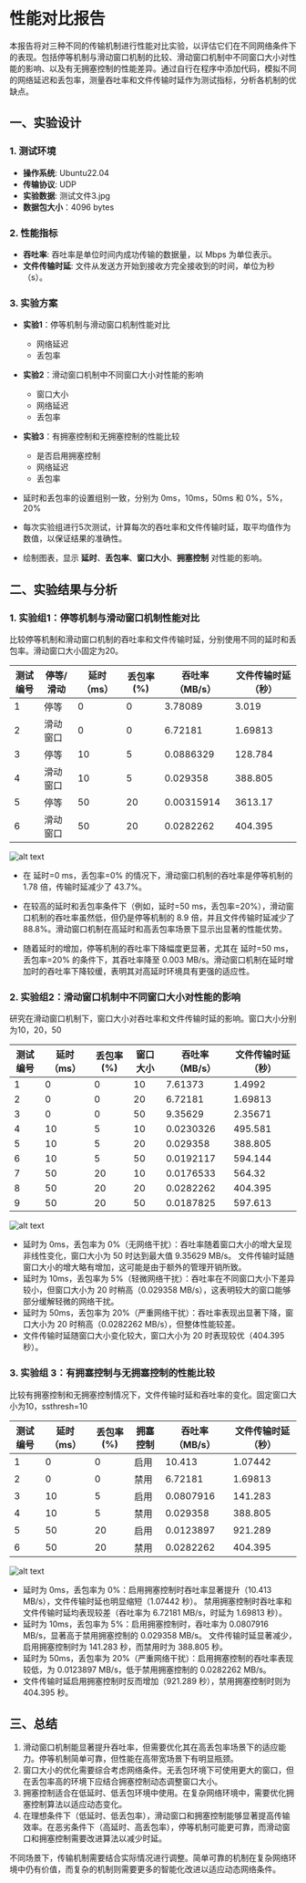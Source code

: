 # 性能对比报告

本报告将对三种不同的传输机制进行性能对比实验，以评估它们在不同网络条件下的表现。包括停等机制与滑动窗口机制的比较、滑动窗口机制中不同窗口大小对性能的影响、以及有无拥塞控制的性能差异。通过自行在程序中添加代码，模拟不同的网络延迟和丢包率，测量吞吐率和文件传输时延作为测试指标，分析各机制的优缺点。

## 一、实验设计

### 1. 测试环境
- **操作系统**: Ubuntu22.04
- **传输协议**: UDP
- **实验数据**: 测试文件3.jpg
- **数据包大小**：4096 bytes

### 2. 性能指标
- **吞吐率**: 吞吐率是单位时间内成功传输的数据量，以 Mbps 为单位表示。
- **文件传输时延**: 文件从发送方开始到接收方完全接收到的时间，单位为秒（s）。

### 3. 实验方案
- **实验1**：停等机制与滑动窗口机制性能对比
  - 网络延迟
  - 丢包率

- **实验2**：滑动窗口机制中不同窗口大小对性能的影响
  - 窗口大小
  - 网络延迟
  - 丢包率

- **实验3**：有拥塞控制和无拥塞控制的性能比较
  - 是否启用拥塞控制
  - 网络延迟
  - 丢包率

- 延时和丢包率的设置组别一致，分别为 0ms，10ms，50ms 和 0%，5%，20%
- 每次实验组进行5次测试，计算每次的吞吐率和文件传输时延，取平均值作为数值，以保证结果的准确性。
- 绘制图表，显示 **延时**、**丢包率**、**窗口大小**、**拥塞控制** 对性能的影响。

## 二、实验结果与分析

### 1. 实验组1：**停等机制与滑动窗口机制性能对比**
比较停等机制和滑动窗口机制的吞吐率和文件传输时延，分别使用不同的延时和丢包率。滑动窗口大小固定为20。

| 测试编号 | 停等/滑动 | 延时（ms） | 丢包率 (%)| 吞吐率（MB/s） | 文件传输时延（秒） |
|----------|----------|------------|--------------|----------------|------------------|
| 1        | 停等        | 0         | 0          | 3.78089            | 3.019               |
| 2        | 滑动窗口        | 0         | 0          | 6.72181            | 1.69813               |
| 3        | 停等        | 10         | 5          | 0.0886329            | 128.784               |
| 4        | 滑动窗口        | 10         | 5          | 0.029358            | 388.805               |
| 5        | 停等        | 50         | 20         | 0.00315914            | 3613.17               |
| 6        | 滑动窗口        | 50         | 20         | 0.0282262            | 404.395               |

![alt text](image-1.png)

- 在 延时=0 ms，丢包率=0% 的情况下，滑动窗口机制的吞吐率是停等机制的 1.78 倍，传输时延减少了 43.7%。
- 在较高的延时和丢包率条件下（例如，延时=50 ms，丢包率=20%），滑动窗口机制的吞吐率虽然低，但仍是停等机制的 8.9 倍，并且文件传输时延减少了 88.8%。滑动窗口机制在高延时和高丢包率场景下显示出显著的性能优势。

- 随着延时的增加，停等机制的吞吐率下降幅度更显著，尤其在 延时=50 ms，丢包率=20% 的条件下，其吞吐率降至 0.003 MB/s。滑动窗口机制在延时增加时的吞吐率下降较缓，表明其对高延时环境具有更强的适应性。


### 2. 实验组2：**滑动窗口机制中不同窗口大小对性能的影响**
研究在滑动窗口机制下，窗口大小对吞吐率和文件传输时延的影响。窗口大小分别为10，20，50

| 测试编号 | 延时（ms） | 丢包率 (%) | 窗口大小 | 吞吐率（MB/s） | 文件传输时延（秒）
|----------|------------|------------|----------|----------------|------------
| 1        | 0         | 0          | 10        | 7.61373            | 1.4992         
| 2        | 0         | 0          | 20        | 6.72181            | 1.69813         
| 3        | 0         | 0         | 50        | 9.35629            | 2.35671         
| 4        | 10         | 5         | 10        | 0.0230326            | 495.581         
| 5        | 10        | 5         | 20        | 0.029358            | 388.805         
| 6        | 10        | 5         | 50       | 0.0192117            | 594.144           
| 7        | 50         | 20          | 10        | 0.0176533            | 564.32         
| 8        | 50         | 20         | 20        | 0.0282262            | 404.395         
| 9        | 50         | 20         | 50        | 0.0187825            | 597.613              

![alt text](image-2.png)
- 延时为 0ms，丢包率为 0%（无网络干扰）：吞吐率随着窗口大小的增大呈现非线性变化，窗口大小为 50 时达到最大值 9.35629 MB/s。
文件传输时延随窗口大小的增大略有增加，这可能是由于额外的管理开销所致。
- 延时为 10ms，丢包率为 5%（轻微网络干扰）：吞吐率在不同窗口大小下差异较小，但窗口大小为 20 时稍高（0.029358 MB/s），这表明较大的窗口能够部分缓解轻微的网络干扰。
- 延时为 50ms，丢包率为 20%（严重网络干扰）：吞吐率表现出显著下降，窗口大小为 20 时稍高（0.0282262 MB/s），但整体性能较差。
- 文件传输时延随窗口大小变化较大，窗口大小为 20 时表现较优（404.395 秒）。

### 3. 实验组 3：**有拥塞控制与无拥塞控制的性能比较**
比较有拥塞控制和无拥塞控制情况下，文件传输时延和吞吐率的变化。固定窗口大小为10，ssthresh=10

| 测试编号 | 延时（ms） | 丢包率 (%) | 拥塞控制 | 吞吐率（MB/s） | 文件传输时延（秒） |
|----------|------------|------------|----------|----------------|------------------|
| 1        | 0         | 0          | 启用     | 10.413            | 1.07442               |
| 2        | 0         | 0          | 禁用     | 6.72181        | 1.69813          |
| 3        | 10         | 5         | 启用     | 0.0807916            | 141.283               |
| 4        | 10         | 5         | 禁用     | 0.029358            | 388.805               |
| 5        | 50        | 20         | 启用     | 0.0123897            | 921.289               |
| 6        | 50        | 20         | 禁用     | 0.0282262            | 404.395               |

![alt text](image-3.png)
- 延时为 0ms，丢包率为 0%：启用拥塞控制时吞吐率显著提升（10.413 MB/s），文件传输时延也明显缩短（1.07442 秒）。
禁用拥塞控制时吞吐率和文件传输时延均表现较差（吞吐率为 6.72181 MB/s，时延为 1.69813 秒）。
- 延时为 10ms，丢包率为 5%：启用拥塞控制时，吞吐率为 0.0807916 MB/s，显著高于禁用拥塞控制的 0.029358 MB/s。
文件传输时延显著减少，启用拥塞控制时为 141.283 秒，而禁用时为 388.805 秒。
- 延时为 50ms，丢包率为 20%（严重网络干扰）：启用拥塞控制的吞吐率表现较低，为 0.0123897 MB/s，低于禁用拥塞控制的 0.0282262 MB/s。
- 文件传输时延启用拥塞控制时反而增加（921.289 秒），禁用拥塞控制时则为 404.395 秒。

## 三、总结
1. 滑动窗口机制能显著提升吞吐率，但需要优化其在高丢包率场景下的适应能力。停等机制简单可靠，但性能在高带宽场景下有明显瓶颈。
2. 窗口大小的优化需要综合考虑网络条件。无丢包环境下可使用更大的窗口，但在丢包率高的环境下应结合拥塞控制动态调整窗口大小。
3. 拥塞控制适合在低延时、低丢包环境中使用。在复杂网络环境中，需要优化拥塞控制算法以适应动态变化。
4. 在理想条件下（低延时、低丢包率），滑动窗口和拥塞控制能够显著提高传输效率。在恶劣条件下（高延时、高丢包率），停等机制可能更可靠，而滑动窗口和拥塞控制需要改进算法以减少时延。

不同场景下，传输机制需要结合实际情况进行调整。简单可靠的机制在复杂网络环境中仍有价值，而复杂的机制则需要更多的智能化改进以适应动态网络条件。